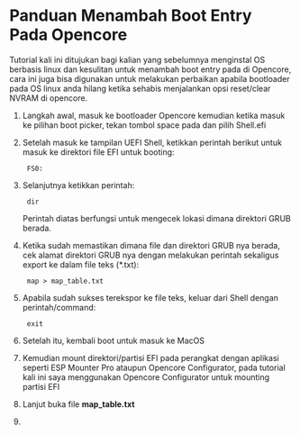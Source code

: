 # Panduan Menambah Boot Entry Pada Opencore

Tutorial kali ini ditujukan bagi kalian yang sebelumnya menginstal OS berbasis linux dan kesulitan untuk menambah boot entry pada di Opencore, cara ini juga bisa digunakan untuk melakukan perbaikan apabila bootloader pada OS linux anda hilang ketika sehabis menjalankan opsi reset/clear NVRAM di opencore.

1. Langkah awal, masuk ke bootloader Opencore kemudian ketika masuk ke pilihan boot picker, tekan tombol space pada dan pilih Shell.efi
2. Setelah masuk ke tampilan UEFI Shell, ketikkan perintah berikut untuk masuk ke direktori file EFI untuk booting:
    
        FS0:
3. Selanjutnya ketikkan perintah:

        dir

    Perintah diatas berfungsi untuk mengecek lokasi dimana direktori GRUB berada.
4. Ketika sudah memastikan dimana file dan direktori GRUB nya berada, cek alamat direktori GRUB nya dengan melakukan perintah sekaligus export ke dalam file teks (*.txt):
    
        map > map_table.txt

5. Apabila sudah sukses terekspor ke file teks, keluar dari Shell dengan perintah/command:

        exit
6. Setelah itu, kembali boot untuk masuk ke MacOS
7. Kemudian mount direktori/partisi EFI pada perangkat dengan aplikasi seperti ESP Mounter Pro ataupun Opencore Configurator, pada tutorial kali ini saya menggunakan Opencore Configurator untuk mounting partisi EFI
8. Lanjut buka file __map_table.txt__
9.  